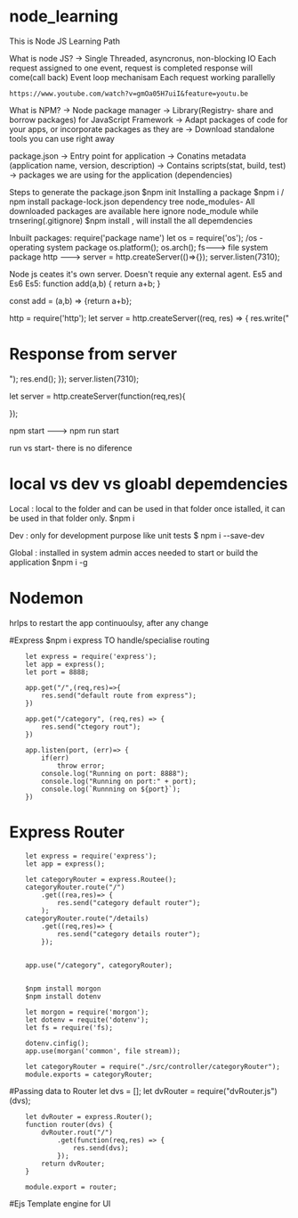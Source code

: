 # node_learning
This is Node JS Learning Path

What is node JS?
    -> Single Threaded, asyncronus, non-blocking IO 
            Each request assigned to one event, request is completed response will come(call back)
            Event loop mechanisam
            Each request working parallelly
    
    https://www.youtube.com/watch?v=gmOa05H7uiI&feature=youtu.be

What is NPM?
    -> Node package manager
    -> Library(Registry- share and borrow packages) for JavaScript Framework
    -> Adapt packages of code for your apps, or incorporate packages as they are
    -> Download standalone tools you can use right away

package.json
    -> Entry point for application
    -> Conatins metadata (application name, version, description)
    -> Contains scripts(stat, build, test)
    -> packages we are using for the application (dependencies)

Steps to generate the package.json
    $npm init 
Installing  a package
    $npm i <packagename>  / npm install <packagename>
        package-lock.json dependency tree
        node_modules- All downloaded packages are available here
                      ignore node_module while trnsering(.gitignore)
                      $npm install , will install the all depemdencies

Inbuilt packages: require('package name')
                    let os = require('os');  /os - operating system package
                    os.platform(); os.arch();
                    fs---> file system package
                    http ---> server = http.createServer(()=>{});
                                server.listen(7310);


Node js ceates it's own server. Doesn't requie any external agent.
Es5 and Es6
Es5: 
function add(a,b) {
    return a+b;
}

const add = (a,b) => {return a+b};



http = require('http');
let server = http.createServer((req, res) => {
    res.write("<h1>Response from server</h1>");
    res.end();
});
server.listen(7310);

let server = http.createServer(function(req,res){

});

npm start ---> npm run start

run vs start- there is no diference

# local vs dev vs gloabl depemdencies

Local : 
		local to the folder 
		and can be used in that folder
		once istalled, it can be used in that folder only.
			$npm i <packagename>

Dev   : only for development purpose like unit tests
			$ npm i --save-dev <packagename>
		
Global :  installed in system
		  admin acces needed 
		  to start or build the application
			$npm i -g <packagename>
# Nodemon
hrlps to restart the app continuoulsy, after any change

#Express 
		$npm i express
        TO handle/specialise routing		

		let express = require('express');
		let app = express();
		let port = 8888;
		
		app.get("/",(req,res)=>{
			res.send("default route from express");
		})
		
		app.get("/category", (req,res) => {
			res.send("ctegory rout");
		})
		
		app.listen(port, (err)=> {
			if(err)
				throw error;
			console.log("Running on port: 8888");
			console.log("Running on port:" + port);
			console.log(`Runnning on ${port}`);
		})
		
		
# Express Router
		let express = require('express');
		let app = express();
		
		let categoryRouter = express.Routee();
		categoryRouter.route("/")
			.get((rea,res)=> {
				res.send("category default router");
			);
		categoryRouter.route("/details)
			.get((req,res)=> {
				res.send("category details router");
			});
		
		
		app.use("/category", categoryRouter);
		
		
		$npm install morgon
		$npm install dotenv
		
		let morgon = require('morgon');
		let dotenv = requite('dotenv');
		let fs = require('fs);
		
		dotenv.cinfig();
		app.use(morgan('common', file stream));
		
		let categoryRouter = require("./src/controller/categoryRouter");
		module.exports = categoryRouter;
		
		
#Passing data to Router
		let dvs = [];
		let dvRouter = require("dvRouter.js")(dvs);
		
		
		let dvRouter = express.Router();
		function router(dvs) {
			dvRouter.rout("/")
				.get(function(req,res) => {
					res.send(dvs);
				});
			return dvRouter;
		}
		
		module.export = router;		
		
		
#Ejs 
		Template engine for UI















